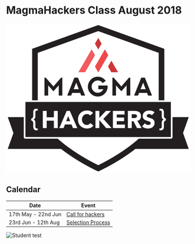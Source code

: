 # MagmaHackers Class August 2018

![MagmaHackers Logo](../../imgs/mh-logo.png)



## Calendar

 Date| Event 
----- | ---- 
17th May - 22nd Jun | [Call for hackers](call/README.md)
23rd Jun - 12th Aug | [Selection Process](selection-process/README.md)


![Student test](../imgs-students/yesica.jpg)